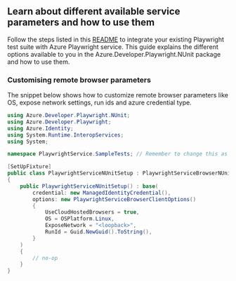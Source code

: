 ## Learn about different available service parameters and how to use them

Follow the steps listed in this [README](https://github.com/Azure/azure-sdk-for-net/tree/main/sdk/loadtestservice/Azure.Developer.Playwright.NUnit/README.md) to integrate your existing Playwright test suite with Azure Playwright service.
This guide explains the different options available to you in the Azure.Developer.Playwright.NUnit package and how to use them.

### Customising remote browser parameters

The snippet below shows how to customize remote browser parameters like OS, expose network settings, run ids and azure credential type.

```C# Snippet:NUnit_Sample2_CustomisingServiceParameters
using Azure.Developer.Playwright.NUnit;
using Azure.Developer.Playwright;
using Azure.Identity;
using System.Runtime.InteropServices;
using System;

namespace PlaywrightService.SampleTests; // Remember to change this as per your project namespace

[SetUpFixture]
public class PlaywrightServiceNUnitSetup : PlaywrightServiceBrowserNUnit
{
    public PlaywrightServiceNUnitSetup() : base(
        credential: new ManagedIdentityCredential(),
        options: new PlaywrightServiceBrowserClientOptions()
        {
            UseCloudHostedBrowsers = true,
            OS = OSPlatform.Linux,
            ExposeNetwork = "<loopback>",
            RunId = Guid.NewGuid().ToString(),
        }
    )
    {
        // no-op
    }
}
```
